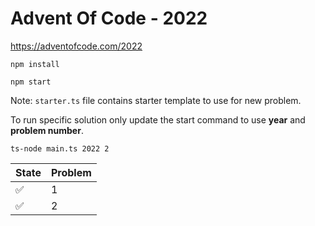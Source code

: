 # Advent Of Code - 2022

https://adventofcode.com/2022

`npm install`

`npm start`

Note: `starter.ts` file contains starter template to use for new problem.

To run specific solution only update the start command to use **year** and **problem number**.

`ts-node main.ts 2022 2`

| State | Problem |
| ----- | ------- |
| ✅    | 1       |
| ✅    | 2       |
